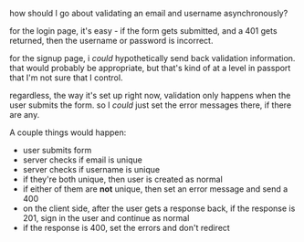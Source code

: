 how should I go about validating an email and username asynchronously?

for the login page, it's easy - if the form gets submitted, and a 401 gets returned, then the username or password is incorrect.

for the signup page, i _could_ hypothetically send back validation information. that would probably be appropriate, but that's kind of at a level in passport that I'm not sure that I control.

regardless, the way it's set up right now, validation only happens when the user submits the form. so I _could_ just set the error messages there, if there are any.

A couple things would happen:

-   user submits form
-   server checks if email is unique
-   server checks if username is unique
-	if they're both unique, then user is created as normal
-	if either of them are **not** unique, then set an error message and send a 400
-	on the client side, after the user gets a response back, if the response is 201, sign in the user and continue as normal
-	if the response is 400, set the errors and don't redirect
